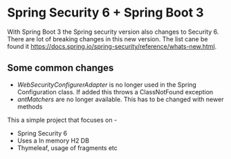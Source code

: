 # Spring Security 6 + Spring Boot 3
With Spring Boot 3 the Spring security version also changes to Security 6. There are lot of breaking changes in this new version.
The list cane be found it https://docs.spring.io/spring-security/reference/whats-new.html.
## Some common changes
- *WebSecurityConfigurerAdapter* is no longer used in the Spring Configuration class. If added this throws a ClassNotFound exception
- *antMatchers* are no longer available. This has to be changed with newer methods

This a simple project that focuses on -
- Spring Security 6
- Uses a In memory H2 DB
- Thymeleaf, usage of fragments etc
